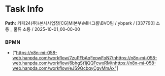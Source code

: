 # Task Info

**Path:** 카페24(주)\본사사업장\[CG]MI본부\MIH그룹\BVO팀 / ybpark / [337790] 소통 _ 물류 소통 / 2025-10-01_00-00-00

### BPMN
- ["https://n8n-mi-058-web.hanpda.com/workflow/7zuPFbAqFepwFoN7\nhttps://n8n-mi-058-web.hanpda.com/workflow/6bhgSt1jQQFcwxRM\nhttps://n8n-mi-058-web.hanpda.com/workflow/eJS9QcbqyCgvMmAx"]

